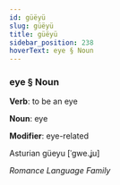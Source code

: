 ```yaml
---
id: güëyü
slug: güëyü
title: güëyü
sidebar_position: 238
hoverText: eye § Noun
---
```


### eye § Noun

**Verb**: to be an eye

**Noun**: eye

**Modifier**: eye-related

Asturian güeyu [ˈɡwe.ʝu]

*Romance Language Family*